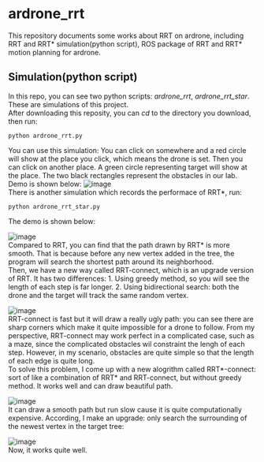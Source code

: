  ardrone_rrt
 ==
 This repository documents some works about RRT on ardrone, including RRT and RRT* simulation(python script), ROS package of RRT and RRT* motion planning for ardrone.
 <br>
 
 Simulation(python script)
 ----
 In this repo, you can see two python scripts: _ardrone_rrt_, _ardrone_rrt_star_. These are simulations of this project.
 <br>
 After downloading this reposity, you can _cd_ to the directory you download, then run:
 ```
 python ardrone_rrt.py
 ```
 You can use this simulation: You can click on somewhere and a red circle will show at the place you click, which means the drone is set. Then you can click on another place. A green circle representing target will show at the place. The two black rectangles represent the obstacles in our lab. Demo is shown below:
![image](https://github.com/Shicheng-Liu/ardrone_rrt/blob/master/ardrone_rrt.gif) 
<br>
There is another simulation which records the performace of RRT*, run:
```
python ardrone_rrt_star.py
```
The demo is shown below:

![image](https://github.com/Shicheng-Liu/ardrone_rrt/blob/master/ardrone_rrt_star.gif)
<br>
Compared to RRT, you can find that the path drawn by RRT* is more smooth. That is because before any new vertex added in the tree, the program will search the shortest path around its neighborhood.
<br>
Then, we have a new way called RRT-connect, which is an upgrade version of RRT. It has two differences: 1. Using greedy method, so you will see the length of each step is far longer. 2. Using bidirectional search: both the drone and the target will track the same random vertex.

![image](https://github.com/Shicheng-Liu/ardrone_rrt/blob/master/ardrone_rrt_connect.gif)
<br>
RRT-connect is fast but it will draw a really ugly path: you can see there are sharp corners which make it quite impossible for a drone to follow. From my perspective, RRT-connect may work perfect in a complicated case, such as a maze, since the complicated obstacles wil constraint the lengh of each step. However, in my scenario, obstacles are quite simple so that the length of each edge is quite long.
<br>
To solve this problem, I come up with a new alogrithm called RRT*-connect: sort of like a combination of RRT* and RRT-connect, but without greedy method. It works well and can draw beautiful path.

![image](https://github.com/Shicheng-Liu/ardrone_rrt/blob/master/ardrone_rrt_star_connect.gif)
<br>
It can draw a smooth path but run slow cause it is quite computationally expensive. According, I make an upgrade: only search the surrounding of the newest vertex in the target tree:

![image](https://github.com/Shicheng-Liu/ardrone_rrt/blob/master/ardrone_rrt_star_connect_upgrade.gif)
<br>
Now, it works quite well.
